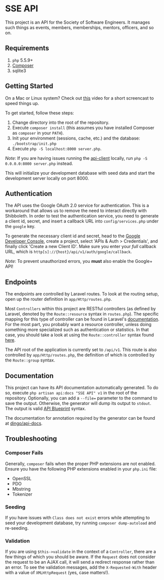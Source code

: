 # SSE API

This project is an API for the Society of Software Engineers. It manages such
things as events, members, memberships, mentors, officers, and so on.

## Requirements

1. `php` 5.5.9+
1. [Composer](http://getcomposer.org)
1. sqlite3

## Getting Started

On a Mac or Linux system? Check out [this](https://youtu.be/iF3erw9RVlg) video for a short screencast to speed things up.

To get started, follow these steps:

1. Change directory into the root of the repository.
1. Execute `composer install` (this assumes you have installed Composer as `composer` in your `PATH`).
1. Init your environment (sessions, cache, etc.) and the database: `./bootstrap/init.php`
1. Execute `php -S localhost:8000 server.php`.

_Note_: If you are having issues running the [api-client][api-client] locally, run `php -S 0.0.0.0:8000 server.php` instead.

This will initialize your development database with seed data and start the
development server locally on port 8000.

## Authentication

The API uses the Google OAuth 2.0 service for authentication. This is a workaround
that allows us to remove the need to interact directly with Shibboleth. In order to
test the authentication service, you need to generate a client id, secret, and insert
a callback URL into `config/services.php` under the `google` key.

To generate the necessary client id and secret, head to the [Google Developer Console](https://console.developers.google.com/project), create a project, select 'APIs & Auth > Credentials', and
finally click 'Create a new Client ID'. Make sure you enter your *full* callback URL,
which is `http[s]://{host}/api/v1/auth/google/callback`.

*Note*: To prevent unauthorized errors, you **must** also enable the Google+ API!

## Endpoints

The endpoints are controlled by Laravel routes. To look at the routing setup,
open up the router definition in `app/Http/routes.php`.

Most `Controllers` within this project are RESTful controllers (as defined by
Laravel, denoted by the `Route::resource` syntax in `routes.php`). The specific
mapping for this type of controller can be found in Laravel's [documentation](http://laravel.com/docs/5.1/controllers#restful-resource-controllers). For the most part, you probably
want a resource controller, unless doing something more specialized such as
authentication or statistics. In that case, you should take a look at using the
`Route::controller` syntax found [here](http://laravel.com/docs/5.1/controllers#implicit-controllers).

The API root of the application is currently set to `/api/v1`. This route is
also controlled by `app/Http/routes.php`, the definition of which is controlled
by the `Route::group` syntax.

## Documentation

This project can have its API documentation automatically generated. To do so,
execute `php artisan api:docs "SSE API" v1` in the root of the repository.
Optionally, you can add a `--file=` parameter to the command to save the output.
Otherwise, the generator will dump its output to `stdout`. The output is valid
[API Blueprint](https://apiblueprint.org/) syntax.

The documentation for annotation required by the generator can be found at
[dingo/api-docs](https://github.com/dingo/api-docs/blob/master/API%20Blueprint%20Documentation.md).

## Troubleshooting

### Composer Fails

Generally, `composer` fails when the proper PHP extensions are not enabled.
Ensure you have the following PHP extensions enabled in your `php.ini` file:

* OpenSSL
* PDO
* Mbstring
* Tokenizer

### Seeding

If you have issues with `Class does not exist` errors while attempting to seed
your development database, try running `composer dump-autoload` and re-seeding.

### Validation

If you are using `$this->validate` in the context of a `Controller`, there are
a few things of which you should be aware. If the `Request` does not consider
the request to be an AJAX call, it will send a redirect response rather than
an error. To see the validation messages, add the `X-Requested-With` header with
a value of `XMLHttpRequest` (yes, case matters!).

[api-client]: https://github.com/rit-sse/api-client
